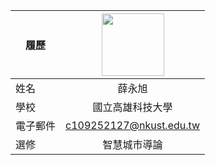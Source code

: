 |      履歷        |<img src="https://scontent.ftpe7-4.fna.fbcdn.net/v/t1.6435-9/121672854_1721742874648772_6927822831655864488_n.jpg?_nc_cat=107&ccb=1-7&_nc_sid=5f2048&_nc_ohc=vtOuypLBv6sAb6nuYHt&_nc_ht=scontent.ftpe7-4.fna&oh=00_AfC9h_-fQLdkIgswoD8XDaRvC-Pj2t5jIIbSP0gFEO-k0g&oe=663B0DF5" width=100 height=100/>|
| ---------------- |:-----------------------------:|
| 姓名             | 薛永旭                  |
| 學校             | 國立高雄科技大學                  |
| 電子郵件         | c109252127@nkust.edu.tw          |
| 選修             | 智慧城市導論                  |
